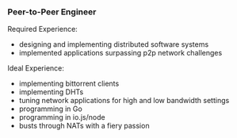 ### Peer-to-Peer Engineer

Required Experience:
- designing and implementing distributed software systems
- implemented applications surpassing p2p network challenges

Ideal Experience:
- implementing bittorrent clients
- implementing DHTs
- tuning network applications for high and low bandwidth settings
- programming in Go
- programming in io.js/node
- busts through NATs with a fiery passion
